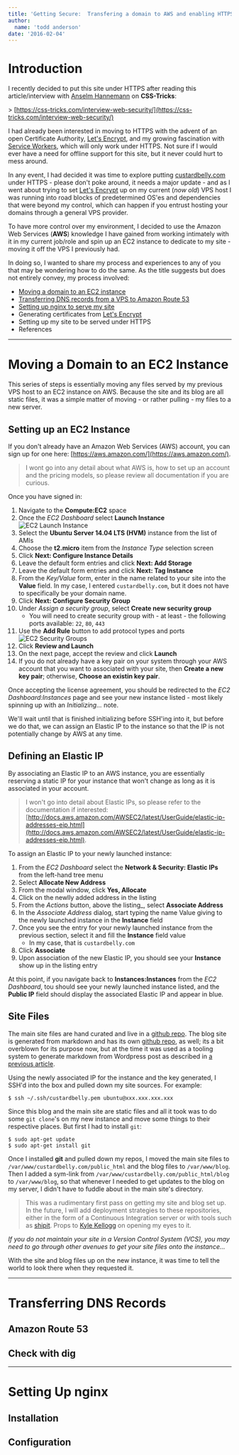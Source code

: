 ```yaml
---
title: 'Getting Secure:  Transfering a domain to AWS and enabling HTTPS under nginx'
author:
  name: 'todd anderson'
date: '2016-02-04'
---
```

# Introduction
I recently decided to put this site under HTTPS after reading this article/interview with [Anselm Hannemann](https://helloanselm.com/) on __CSS-Tricks__:

&gt; [https://css-tricks.com/interview-web-security/](https://css-tricks.com/interview-web-security/)

I had already been interested in moving to HTTPS with the advent of an open Certificate Authority, [Let's Encrypt](https://letsencrypt.org/), and my growing fascination with [Service Workers](https://developer.mozilla.org/en-US/docs/Web/API/Service_Worker_API), which will only work under HTTPS. Not sure if I would ever have a need for offline support for this site, but it never could hurt to mess around.

In any event, I had decided it was time to explore putting [custardbelly.com](https://www.custardbelly.com/blog) under HTTPS - please don't poke around, it needs a major update - and as I went about trying to set [Let's Encrypt](https://letsencrypt.org/) up on my current (_now old_) VPS host I was running into road blocks of predetermined OS'es and dependencies that were beyond my control, which can happen if you entrust hosting your domains through a general VPS provider.

To have more control over my environment, I decided to use the Amazon Web Services (__AWS__) knowledge I have gained from working intimately with it in my current job/role and spin up an EC2 instance to dedicate to my site - moving it off the VPS I previously had.

In doing so, I wanted to share my process and experiences to any of you that may be wondering how to do the same. As the title suggests but does not entirely convey, my process involved:

* [Moving a domain to an EC2 instance](#moving-a-domain-to-an-ec2-instance)
* [Transferring DNS records from a VPS to Amazon Route 53](#transferring-dns-records)
* [Setting up nginx to serve my site](#setting-up-nginx)
* Generating certificates from [Let's Encrypt](https://letsencrypt.org/)
* Setting up my site to be served under HTTPS
* References

---

# Moving a Domain to an EC2 Instance
This series of steps is essentially moving any files served by my previous VPS host to an EC2 instance on AWS. Because the site and its blog are all static files, it was a simple matter of moving - or rather pulling - my files to a new server.

## Setting up an EC2 Instance
If you don't already have an Amazon Web Services (AWS) account, you can sign up for one here: [https://aws.amazon.com/](https://aws.amazon.com/).

> I wont go into any detail about what AWS is, how to set up an account and the pricing models, so please review all documentation if you are curious.

Once you have signed in:
1. Navigate to the __Compute:EC2__ space
2. Once the _EC2 Dashboard_ select __Launch Instance__
    <img src="https://www.custardbelly.com/images/https_ec2_launch_instance.png" alt="EC2 Launch Instance">
3. Select the __Ubuntu Server 14.04 LTS (HVM)__ instance from the list of AMIs
4. Choose the __t2.micro__ item from the _Instance Type_ selection screen
5. Click __Next: Configure Instance Details__
6. Leave the default form entries and click __Next: Add Storage__
7. Leave the default form entries and click __Next: Tag Instance__
8. From the _Key/Value_ form, enter in the name related to your site into the __Value__ field. In my case, I entered `custardbelly.com`, but it does not have to specifically be your domain name.
9. Click __Next: Configure Security Group__
10. Under _Assign a security group_, select __Create new security group__
    * You will need to create security group with - at least - the following ports available: `22`, `80`, `443`
11. Use the __Add Rule__ button to add protocol types and ports
    <img src="https://www.custardbelly.com/images/https_security_group.png" alt="EC2 Security Groups">
12. Click __Review and Launch__
13. On the next page, accept the review and click __Launch__
14. If you do not already have a key pair on your system through your AWS account that you want to associated with your site, then __Create a new key pair__; otherwise, __Choose an existin key pair__.

Once accepting the license agreement, you should be redirected to the _EC2 Dashboard:Instances_ page and see your new instance listed - most likely spinning up with an _Initializing..._ note.

We'll wait until that is finished initializing before SSH'ing into it, but before we do that, we can assign an Elastic IP to the instance so that the IP is not potentially change by AWS at any time.

## Defining an Elastic IP
By associating an Elastic IP to an AWS instance, you are essentially reserving a static IP for your instance that won't change as long as it is associated in your account.

> I won't go into detail about Elastic IPs, so please refer to the documentation if interested: [http://docs.aws.amazon.com/AWSEC2/latest/UserGuide/elastic-ip-addresses-eip.html](http://docs.aws.amazon.com/AWSEC2/latest/UserGuide/elastic-ip-addresses-eip.html).

To assign an Elastic IP to your newly launched instance:

1. From the _EC2 Dashboard_ select the __Network & Security: Elastic IPs__ from the left-hand tree menu
2. Select __Allocate New Address__
3. From the modal window, click __Yes, Allocate__
4. Click on the newlly added address in the listing
5. From the _Actions_ button, above the listing_, select __Associate Address__
6. In the _Associate Address_ dialog, start typing the name Value giving to the newly launched instance in the __Instance__ field
7. Once you see the entry for your newly launched instance from the previous section, select it and fill the __Instance__ field value
    * In my case, that is `custardbelly.com`
8. Click __Associate__
9. Upon association of the new Elastic IP, you should see your __Instance__ show up in the listing entry

At this point, if you navigate back to __Instances:Instances__ from the _EC2 Dashboard_, tou should see your newly launched instance listed, and the __Public IP__ field should display the associated Elastic IP and appear in blue.

## Site Files
The main site files are hand curated and live in a [github repo](https://github.com/bustardcelly/custardbelly-dot-com). The blog site is generated from markdown and has its own [github repo](https://github.com/bustardcelly/blog-to-markdown), as well; its a bit overblown for its purpose now, but at the time it was used as a tooling system to generate markdown from Wordpress post as described in [a previous article](https://www.custardbelly.com/blog/blog-posts/2014/01/03/so-long-wordpress/index.html).

Using the newly associated IP for the instance and the key generated, I SSH'd into the box and pulled down my site sources. For example:

```
$ ssh ~/.ssh/custardbelly.pem ubuntu@xxx.xxx.xxx.xxx
```

Since this blog and the main site are static files and all it took was to do some `git clone`'s on my new instance and move some things to their respective places. But first I had to install `git`:

```
$ sudo apt-get update
$ sudo apt-get install git
```

Once I installed __git__ and pulled down my repos, I moved the main site files to `/var/www/custardbelly.com/public_html` and the blog files to `/var/www/blog`. Then I added a sym-link from `/var/www/custardbelly.com/public_html/blog` to `/var/www/blog`, so that whenever I needed to get updates to the blog on my server, I didn't have to fuddle about in the main site's directory.

> This was a rudimentary first pass on getting my site and blog set up. In the future, I will add deployment strategies to these repositories, either in the form of a Continuous Integration server or with tools such as [shipit](https://github.com/shipitjs/shipit). Props to [Kyle Kellogg](https://twitter.com/kylekellogg) on opening my eyes to it.

_If you do not maintain your site in a Version Control System (VCS), you may need to go through other avenues to get your site files onto the instance..._

With the site and blog files up on the new instance, it was time to tell the world to look there when they requested it.

---

# Transferring DNS Records

## Amazon Route 53

## Check with dig

---

# Setting Up nginx

## Installation

## Configuration
